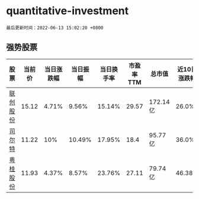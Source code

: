 # quantitative-investment

`最后更新时间：2022-06-13 15:02:20 +0800`

## 强势股票

|股票|当前价|当日涨跌幅|当日振幅|当日换手率|市盈率TTM|总市值|近10日涨跌幅|
|----|----|----|----|----|----|----|----|
|[联创股份](https://xueqiu.com/S/SZ300343)|15.12|4.71%|9.56%|15.14%|29.57|172.14亿|26.0%|
|[司尔特](https://xueqiu.com/S/SZ002538)|11.22|10%|10.49%|17.95%|18.4|95.77亿|36.0%|
|[粤桂股份](https://xueqiu.com/S/SZ000833)|11.93|4.37%|8.57%|23.76%|27.11|79.74亿|46.38%|
